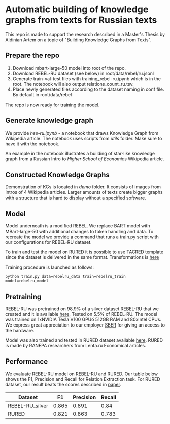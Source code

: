 # Automatic building of knowledge graphs from texts for Russian texts
This repo is made to support the research described in a Master's Thesis by Aidinian Artem on a topic of "Building Knowledge Graphs from Texts".

## Prepare the repo
1) Download mbart-large-50 model into root of the repo.
2) Download REBEL-RU dataset (see below) in root/data/rebel/ru.jsonl
3) Generate train-val-test files with training_rebel-ru.ipynb which is in the root. The notebook will also output relations_count_ru.tsv.
4) Place newly generated files according to the dataset naming in conf file. By default in root/data/rebel

The repo is now ready for training the model.

## Generate knowledge graph
We provide *hse-ru.ipynb* - a notebook that draws Knowledge Graph from Wikipedia article.
The notebook uses scripts from *utils* folder. Make sure to have it with the notebook.

An example in the notebook illustrates a building of star-like knowledge graph from a Russian Intro to *Higher School of Economics* Wikipedia article.

## Constructed Knowledge Graphs
Demonstration of KGs is located in *demo* folder. It consists of images from Intros of 4 Wikipedia articles. Larger amounts of texts create bigger graphs with a structure that is hard to display without a specified software. 

## Model
Model underneath is a modified REBEL. We replace BART model with MBart-large-50 with additional changes to token handling and data. 
To recreate the model we provide a command that runs a train.py script with our configurations for REBEL-RU dataset.

To train and test the model on RURED it is possible to use TACRED template since the dataset is delivered in the same format. Transformations is [here](https://github.com/InstituteForIndustrialEconomics/rured/blob/master/convert_brat_to_tacred.py)

Training procedure is launched as follows:
```
python train.py data=rebelru_data train=rebelru_train model=rebelru_model
```

## Pretraining
REBEL-RU was pretrained on 98.9% of a silver dataset REBEL-RU that we created and it is available [here](https://huggingface.co/datasets/InfroLab/REBEL-RU). Tested on 5.5% of REBEL-RU.
The model was trained on 1xNVIDIA Tesla V100 GPUб 512GB RAM and 80xIntel CPUs. We express great appreciation to our employer [SBER](https://sber.ru/) for giving an access to the hardware.

Model was also trained and tested in RURED dataset available [here](https://github.com/InstituteForIndustrialEconomics/rured). RURED is made by RANEPA researchers from Lenta.ru Economical articles.

## Performance
We evaluate REBEL-RU model on REBEL-RU and RURED. Our table below shows the F1, Precision and Recall for Relation Extraction task.
For RURED dataset, our result beats the scores described in [paper](https://www.dialog-21.ru/media/5093/gordeevdiplusetal-031.pdf).

| Dataset         | F1    | Precision | Recall |
|-----------------|-------|-----------|--------|
| REBEL-RU_silver | 0.865 | 0.891     | 0.84   |
| RURED           | 0.821 | 0.863     | 0.783  |
